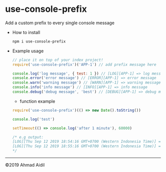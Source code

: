 # use-console-prefix
Add a custom prefix to every single console message

- How to install
  ```bash
  npm i use-console-prefix
  ```

- Example usage
  ```javascript
  // place it on top of your index project!
  require('use-console-prefix')('APP-1') // add prefix message here
  
  console.log('log message', { test: 1 }) // [LOG][APP-1] => log message { test: 1 }
  console.error('error message') // [ERROR][APP-1] => error message
  console.warn('warning message') // [WARN][APP-1] => warning message
  console.info('info message') // [INFO][APP-1] => info message
  console.debug('debug message', 'best') // [DEBUG][APP-1] => debug message best
  ```

  - function example
  ```javascript
  require('use-console-prefix')(() => new Date().toString())

  console.log('test')

  setTimeout(() => console.log('after 1 minute'), 60000)

  /* e.g output:
  [LOG][Thu Sep 12 2019 18:54:16 GMT+0700 (Western Indonesia Time)] => test
  [LOG][Thu Sep 12 2019 18:55:16 GMT+0700 (Western Indonesia Time)] => after 1 minute
  */
  ```
---
&copy;2019 Ahmad Aidil

